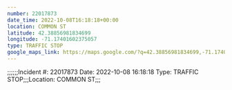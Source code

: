 ```yaml
---
number: 22017873
date_time: 2022-10-08T16:18:18+00:00
location: COMMON ST
latitude: 42.38856981834699
longitude: -71.17401602375057
type: TRAFFIC STOP
google_maps_link: https://maps.google.com/?q=42.38856981834699,-71.17401602375057
---
```


;;;;;;Incident #: 22017873  Date: 2022-10-08 16:18:18   Type: TRAFFIC STOP;;;Location: COMMON ST;;;

